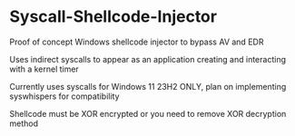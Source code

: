 # Syscall-Shellcode-Injector
Proof of concept Windows shellcode injector to bypass AV and EDR

Uses indirect syscalls to appear as an application creating and interacting with a kernel timer

Currently uses syscalls for Windows 11 23H2 ONLY, plan on implementing syswhispers for compatibility

Shellcode must be XOR encrypted or you need to remove XOR decryption method
